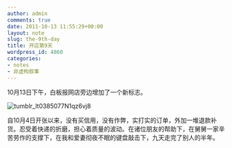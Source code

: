 ```yaml
---
author: admin
comments: true
date: 2011-10-13 11:55:29+00:00
layout: note
slug: the-9th-day
title: 开店第9天
wordpress_id: 4860
categories:
- notes
- 非虚构叙事
---
```


10月13日下午，白板报网店旁边增加了一个新标志。





![tumblr_lt0385077N1qz6vj8](http://media.tumblr.com/tumblr_lt0385077N1qz6vj8.png)





自10月4日开张以来，没有买信用，没有作弊，实打实的订单，外加一堆退款补货。忍受着快递的折磨，担心着质量的波动。在诸位朋友的帮助下，在舅舅一家辛苦劳作的支撑下，在我和爱妻彻夜不眠的键盘敲击下，九天走完了别人的半年。



